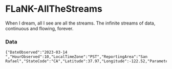 # FLaNK-AllTheStreams
When I dream, all I see are all the streams.   The infinite streams of data, continuous and flowing, forever.



### Data

````
{"DateObserved":"2023-03-14 ","HourObserved":10,"LocalTimeZone":"PST","ReportingArea":"San Rafael","StateCode":"CA","Latitude":37.97,"Longitude":-122.52,"ParameterName":"O3","AQI":23}

````
